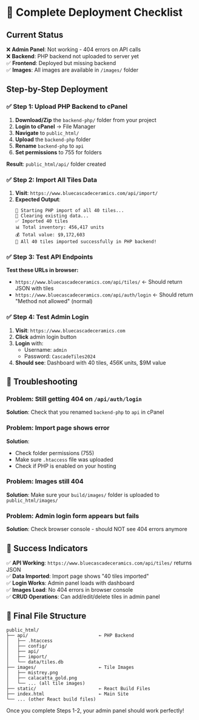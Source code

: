# 🚀 Complete Deployment Checklist

## Current Status
❌ **Admin Panel**: Not working - 404 errors on API calls  
❌ **Backend**: PHP backend not uploaded to server yet  
✅ **Frontend**: Deployed but missing backend  
✅ **Images**: All images are available in `/images/` folder  

## Step-by-Step Deployment

### ✅ Step 1: Upload PHP Backend to cPanel
1. **Download/Zip** the `backend-php/` folder from your project
2. **Login to cPanel** → File Manager
3. **Navigate** to `public_html/`  
4. **Upload** the `backend-php` folder
5. **Rename** `backend-php` to `api`
6. **Set permissions** to 755 for folders

**Result**: `public_html/api/` folder created

### ✅ Step 2: Import All Tiles Data  
1. **Visit**: `https://www.bluecascadeceramics.com/api/import/`
2. **Expected Output**:
   ```
   🚀 Starting PHP import of all 40 tiles...
   🧹 Clearing existing data...
   ✅ Imported 40 tiles
   📊 Total inventory: 456,417 units  
   💰 Total value: $9,172,603
   🎉 All 40 tiles imported successfully in PHP backend!
   ```

### ✅ Step 3: Test API Endpoints
**Test these URLs in browser:**
- `https://www.bluecascadeceramics.com/api/tiles/` ← Should return JSON with tiles
- `https://www.bluecascadeceramics.com/api/auth/login` ← Should return "Method not allowed" (normal)

### ✅ Step 4: Test Admin Login
1. **Visit**: `https://www.bluecascadeceramics.com`
2. **Click** admin login button
3. **Login** with:
   - Username: `admin`  
   - Password: `CascadeTiles2024`
4. **Should see**: Dashboard with 40 tiles, 456K units, $9M value

## 🔧 Troubleshooting

### Problem: Still getting 404 on `/api/auth/login`
**Solution**: Check that you renamed `backend-php` to `api` in cPanel

### Problem: Import page shows error  
**Solution**: 
- Check folder permissions (755)
- Make sure `.htaccess` file was uploaded
- Check if PHP is enabled on your hosting

### Problem: Images still 404
**Solution**: Make sure your `build/images/` folder is uploaded to `public_html/images/`

### Problem: Admin login form appears but fails
**Solution**: Check browser console - should NOT see 404 errors anymore

## 🎯 Success Indicators

✅ **API Working**: `https://www.bluecascadeceramics.com/api/tiles/` returns JSON  
✅ **Data Imported**: Import page shows "40 tiles imported"  
✅ **Login Works**: Admin panel loads with dashboard  
✅ **Images Load**: No 404 errors in browser console  
✅ **CRUD Operations**: Can add/edit/delete tiles in admin panel  

## 📂 Final File Structure
```
public_html/
├── api/                          ← PHP Backend
│   ├── .htaccess
│   ├── config/
│   ├── api/
│   ├── import/
│   └── data/tiles.db
├── images/                       ← Tile Images  
│   ├── mistrey.png
│   ├── calacatta_gold.png
│   └── ... (all tile images)
├── static/                       ← React Build Files
├── index.html                    ← Main Site
└── ... (other React build files)
```

Once you complete Steps 1-2, your admin panel should work perfectly!